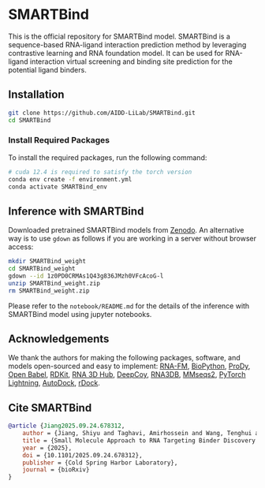 # SMARTBind

This is the official repository for SMARTBind model. SMARTBind is a sequence-based RNA-ligand interaction prediction 
method by leveraging contrastive learning and RNA foundation model. It can be used for RNA-ligand interaction virtual screening
and binding site prediction for the potential ligand binders.

## Installation
```bash
git clone https://github.com/AIDD-LiLab/SMARTBind.git
cd SMARTBind
```

### Install Required Packages
To install the required packages, run the following command:
```bash
# cuda 12.4 is required to satisfy the torch version
conda env create -f environment.yml
conda activate SMARTBind_env
```

## Inference with SMARTBind
Downloaded pretrained SMARTBind models from [Zenodo](https://zenodo.org/records/17254230). 
An alternative way is to use `gdown` as follows if you are working in a server without browser access:
```bash
mkdir SMARTBind_weight
cd SMARTBind_weight
gdown --id 1z0PD0CRMAs1Q43g836JMzh0VFcAcoG-l
unzip SMARTBind_weight.zip
rm SMARTBind_weight.zip
```

Please refer to the `notebook/README.md` for the details of the inference with SMARTBind model using jupyter
notebooks.

## Acknowledgements
We thank the authors for making the following packages, software, and models open-sourced and easy to implement: [RNA-FM](https://github.com/ml4bio/RNA-FM), 
[BioPython](https://biopython.org/), [ProDy](http://prody.csb.pitt.edu/), 
[Open Babel](https://openbabel.org/index.html), [RDKit](https://www.rdkit.org/), [RNA 3D Hub](http://rna.bgsu.edu/rna3dhub/),
[DeepCoy](https://github.com/fimrie/DeepCoy), [RNA3DB](https://github.com/marcellszi/rna3db), [MMseqs2](https://github.com/soedinglab/MMseqs2),
[PyTorch Lightning](https://www.pytorchlightning.ai/), [AutoDock](https://github.com/ccsb-scripps/AutoDock-GPU), [rDock](https://rdock.github.io/).


## Cite SMARTBind
```bibtex
@article {Jiang2025.09.24.678312,
	author = {Jiang, Shiyu and Taghavi, Amirhossein and Wang, Tenghui and Meyer, Samantha M. and Childs-Disney, Jessica L. and Li, Chenglong and Disney, Mattew D. and Li, Yanjun},
	title = {Small Molecule Approach to RNA Targeting Binder Discovery (SMARTBind) Using Deep Learning Without Structural Input},
	year = {2025},
	doi = {10.1101/2025.09.24.678312},
	publisher = {Cold Spring Harbor Laboratory},
	journal = {bioRxiv}
}
```
